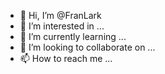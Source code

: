 - 👋 Hi, I’m @FranLark
- 👀 I’m interested in ...
- 🌱 I’m currently learning ...
- 💞️ I’m looking to collaborate on ...
- 📫 How to reach me ...

<!---
FranLark/FranLark is a ✨ special ✨ repository because its `README.md` (this file) appears on your GitHub profile.
You can click the Preview link to take a look at your changes.
--->
